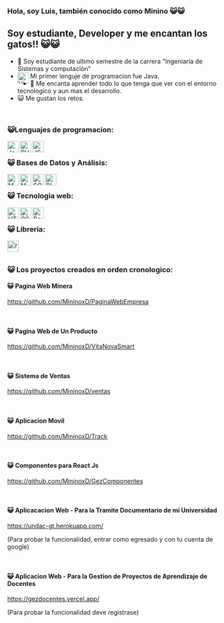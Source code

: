 ### Hola, soy Luis, también conocido como Minino 😺😺

## Soy estudiante, Developer y me encantan los gatos!! 😺😺

- 🚀 Soy estudiante de ultimo semestre de la carrera "Ingeniaría de Sistemas y computación"
- [<img align="left" alt="Visual Studio Code" width="26px" src="https://media.discordapp.net/attachments/784925532973695018/800116664091541565/java.png?width=839&height=559" />][web] Mi primer lenguje de programacion fue Java.
- 🚀 Me encanta aprender todo lo que tenga que ver con el entorno tecnologico y aun mas el desarrollo.
- 😺 Me gustan los retos.

<br />

### 😺Lenguajes de programacion:

[<img align="left" alt="Java" width="26px" src="https://media.discordapp.net/attachments/784925532973695018/800116664091541565/java.png?width=839&height=559" />][web]
[<img align="left" alt="PHP" width="26px" src="https://media.discordapp.net/attachments/784925532973695018/800122564419649536/php.png?width=1035&height=559" />][web]
[<img align="left" alt="JS" width="26px" src="https://media.discordapp.net/attachments/784925532973695018/800122558170529832/js.png?width=488&height=559" />][web]

<br />

### 😺 Bases de Datos y Análisis:

[<img align="left" alt="MYSQL" width="26px" src="https://media.discordapp.net/attachments/784925532973695018/800122563073671188/mysql.png?width=559&height=559" />][web]
[<img align="left" alt="MYSQL" width="26px" src="https://media.discordapp.net/attachments/784925532973695018/800125215618236466/firebase.png?width=559&height=559" />][web]
[<img align="left" alt="SQSERVER" width="26px" src="https://media.discordapp.net/attachments/784925532973695018/800122568199634976/sqlserver.png?width=730&height=559" />][web]
[<img align="left" alt="BI" width="26px" src="https://media.discordapp.net/attachments/784925532973695018/800122570476879882/bi.png?width=559&height=559" />][web]

<br />

### 😺 Tecnologia web:

[<img align="left" alt="HTML5" width="26px" src="https://media.discordapp.net/attachments/784925532973695018/800120524696715304/html5.png" />][web]
[<img align="left" alt="CSS3" width="26px" src="https://media.discordapp.net/attachments/784925532973695018/800122575472689172/css3.png?width=473&height=559" />][web]
[<img align="left" alt="Bootstrap" width="26px" src="https://media.discordapp.net/attachments/784925532973695018/800122572443615232/bootstrap.png?width=666&height=559" />][web]

<br/>

### 😺 Libreria:

[<img align="left" alt="reactjs" width="26px" src="https://media.discordapp.net/attachments/784925532973695018/800125055556255784/react-js.png?width=371&height=559" />][web]

<br />
<br />

### 😺 Los proyectos creados en orden cronologico:

#### 😺 Pagina Web Minera

https://github.com/MininoxD/PaginaWebEmpresa

<br />

#### 😺 Pagina Web de Un Producto

https://github.com/MininoxD/VitaNovaSmart

<br />

#### 😺 Sistema de Ventas

https://github.com/MininoxD/ventas

<br />

#### 😺 Aplicacion Movil

https://github.com/MininoxD/Track

<br />

#### 😺 Componentes para React Js

https://github.com/MininoxD/GezComponentes

<br />

#### 😺 Aplicacacion Web - Para la Tramite Documentario de mi Universidad

https://undac-gt.herokuapp.com/

(Para probar la funcionalidad, entrar como egresado y con tu cuenta de google)

<br />

#### 😺 Aplicacion Web - Para la Gestion de Proyectos de Aprendizaje de Docentes

https://gezdocentes.vercel.app/

(Para probar la funcionalidad deve registrase)

<br />

[web]: https://hackluis.wordpress.com/
